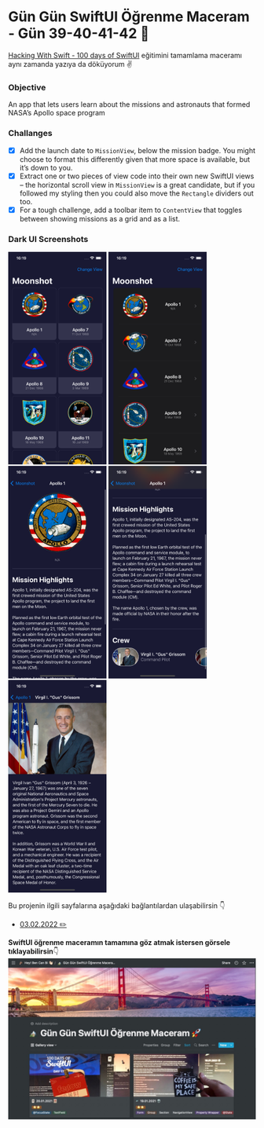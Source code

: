 # Gün Gün SwiftUI Öğrenme Maceram - Gün 39-40-41-42 🚀
[Hacking With Swift - 100 days of SwiftUI](https://www.hackingwithswift.com/100/swiftui) eğitimini tamamlama maceramı aynı zamanda yazıya da döküyorum ✌️

### Objective
An app that lets users learn about the missions and astronauts that formed NASA’s Apollo space program

### Challanges
- [x]  Add the launch date to `MissionView`, below the mission badge. You might choose to format this differently given that more space is available, but it’s down to you.
- [x]  Extract one or two pieces of view code into their own new SwiftUI views – the horizontal scroll view in `MissionView` is a great candidate, but if you followed my styling then you could also move the `Rectangle` dividers out too.
- [x]  For a tough challenge, add a toolbar item to `ContentView` that toggles between showing missions as a grid and as a list.

### Dark UI Screenshots
<img src="Screenshots/dark1.png" width="200" /> <img src="Screenshots/dark2.png" width="200" /> <img src="Screenshots/dark3.png" width="200" /> <img src="Screenshots/dark4.png" width="200" /> <img src="Screenshots/dark5.png" width="200" /> 

Bu projenin ilgili sayfalarına aşağıdaki bağlantılardan ulaşabilirsin 👇
* [03.02.2022 ✏️](https://canbi.me/03-02-2022-1cb9e4f77f9f4c71a7aa04bd3ba5133b)

**SwiftUI öğrenme maceramın tamamına göz atmak istersen görsele tıklayabilirsin**👇
[![name2](../Images/gungunswiftui.jpg)](https://canbi.me/gun-gun-swiftui-ogrenme-maceram)
